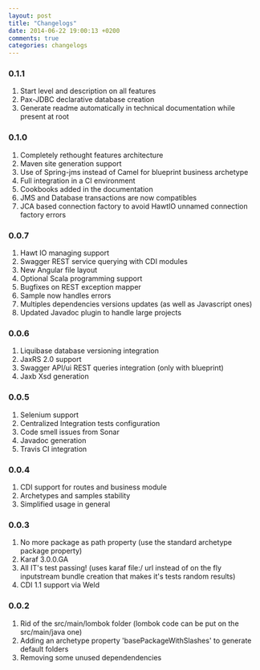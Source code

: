 ```yaml
---
layout: post
title: "Changelogs"
date: 2014-06-22 19:00:13 +0200
comments: true
categories: changelogs
---
```

<h3>0.1.1</h3>
<ol>
<li>Start level and description on all features</li>
<li>Pax-JDBC declarative database creation</li>
<li>Generate readme automatically in technical documentation while present at root</li>
</ol>
<h3>0.1.0</h3>
<ol>
<li>Completely rethought features architecture</li>
<li>Maven site generation support</li>
<li>Use of Spring-jms instead of Camel for blueprint business archetype</li>
<li>Full integration in a CI environment</li>
<li>Cookbooks added in the documentation</li>
<li>JMS and Database transactions are now compatibles</li>
<li>JCA based connection factory to avoid HawtIO unnamed connection factory errors</li>
</ol>
<h3>0.0.7</h3>
<ol>
<li>Hawt IO managing support</li>
<li>Swagger REST service querying with CDI modules</li>
<li>New Angular file layout</li>
<li>Optional Scala programming support</li>
<li>Bugfixes on REST exception mapper</li>
<li>Sample now handles errors</li>
<li>Multiples dependencies versions updates (as well as Javascript ones)</li>
<li>Updated Javadoc plugin to handle large projects</li>
</ol>
<H3>0.0.6</H3>
<ol>
<li>Liquibase database versioning integration</li>
<li>JaxRS 2.0 support</li>
<li>Swagger API/ui REST queries integration (only with blueprint)</li>
<li>Jaxb Xsd generation</li>
</ol>
<H3>0.0.5</H3>
<ol>
<li>Selenium support</li>
<li>Centralized Integration tests configuration</li>
<li>Code smell issues from Sonar</li>
<li>Javadoc generation</li>
<li>Travis CI integration</li>
</ol>
<H3>0.0.4</H3>
<ol>
<li>CDI support for routes and business module</li>
<li>Archetypes and samples stability</li>
<li>Simplified usage in general</li>
</ol>
<H3>0.0.3</H3>
<ol>	<li>No more package as path property (use the standard archetype package property)</li>
	<li>Karaf 3.0.0.GA</li>
	<li>All IT's test passing! (uses karaf file:/ url instead of on the fly inputstream bundle creation that makes it's tests random results)</li>
<li>CDI 1.1 support via Weld</li>
</ol>

<H3>0.0.2</h3>

<ol>	<li>Rid of the src/main/lombok folder (lombok code can be put on the src/main/java one)</li>
	<li>Adding an archetype property 'basePackageWithSlashes' to generate default folders</li>
	<li>Removing some unused dependendencies</li>
</ol>



